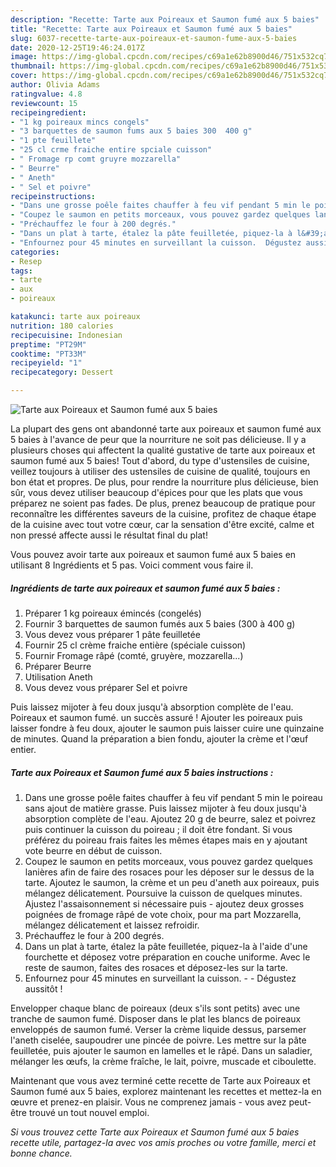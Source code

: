 ```yaml
---
description: "Recette: Tarte aux Poireaux et Saumon fumé aux 5 baies"
title: "Recette: Tarte aux Poireaux et Saumon fumé aux 5 baies"
slug: 6037-recette-tarte-aux-poireaux-et-saumon-fume-aux-5-baies
date: 2020-12-25T19:46:24.017Z
image: https://img-global.cpcdn.com/recipes/c69a1e62b8900d46/751x532cq70/tarte-aux-poireaux-et-saumon-fume-aux-5-baies-photo-principale-de-la-recette.jpg
thumbnail: https://img-global.cpcdn.com/recipes/c69a1e62b8900d46/751x532cq70/tarte-aux-poireaux-et-saumon-fume-aux-5-baies-photo-principale-de-la-recette.jpg
cover: https://img-global.cpcdn.com/recipes/c69a1e62b8900d46/751x532cq70/tarte-aux-poireaux-et-saumon-fume-aux-5-baies-photo-principale-de-la-recette.jpg
author: Olivia Adams
ratingvalue: 4.8
reviewcount: 15
recipeingredient:
- "1 kg poireaux mincs congels"
- "3 barquettes de saumon fums aux 5 baies 300  400 g"
- "1 pte feuillete"
- "25 cl crme fraiche entire spciale cuisson"
- " Fromage rp comt gruyre mozzarella"
- " Beurre"
- " Aneth"
- " Sel et poivre"
recipeinstructions:
- "Dans une grosse poêle faites chauffer à feu vif pendant 5 min le poireau sans ajout de matière grasse. Puis laissez mijoter à feu doux jusqu&#39;à absorption complète de l&#39;eau. Ajoutez 20 g de beurre, salez et poivrez puis continuer la cuisson du poireau ; il doit être fondant. Si vous préférez du poireau frais faites les mêmes étapes mais en y ajoutant vote beurre en début de cuisson."
- "Coupez le saumon en petits morceaux, vous pouvez gardez quelques lanières afin de faire des rosaces pour les déposer sur le dessus de la tarte. Ajoutez le saumon, la crème et un peu d&#39;aneth aux poireaux, puis mélangez délicatement. Poursuive la cuisson de quelques minutes. Ajustez l&#39;assaisonnement si nécessaire puis ajoutez deux grosses poignées de fromage râpé de vote choix, pour ma part Mozzarella, mélangez délicatement et laissez refroidir."
- "Préchauffez le four à 200 degrés."
- "Dans un plat à tarte, étalez la pâte feuilletée, piquez-la à l&#39;aide d&#39;une fourchette et déposez votre préparation en couche uniforme. Avec le reste de saumon, faites des rosaces et déposez-les sur la tarte."
- "Enfournez pour 45 minutes en surveillant la cuisson.  Dégustez aussitôt !"
categories:
- Resep
tags:
- tarte
- aux
- poireaux

katakunci: tarte aux poireaux 
nutrition: 180 calories
recipecuisine: Indonesian
preptime: "PT29M"
cooktime: "PT33M"
recipeyield: "1"
recipecategory: Dessert

---
```



![Tarte aux Poireaux et Saumon fumé aux 5 baies](https://img-global.cpcdn.com/recipes/c69a1e62b8900d46/751x532cq70/tarte-aux-poireaux-et-saumon-fume-aux-5-baies-photo-principale-de-la-recette.jpg)

La plupart des gens ont abandonné tarte aux poireaux et saumon fumé aux 5 baies à l'avance de peur que la nourriture ne soit pas délicieuse. Il y a plusieurs choses qui affectent la qualité gustative de tarte aux poireaux et saumon fumé aux 5 baies! Tout d'abord, du type d'ustensiles de cuisine, veillez toujours à utiliser des ustensiles de cuisine de qualité, toujours en bon état et propres. De plus, pour rendre la nourriture plus délicieuse, bien sûr, vous devez utiliser beaucoup d'épices pour que les plats que vous préparez ne soient pas fades. De plus, prenez beaucoup de pratique pour reconnaître les différentes saveurs de la cuisine, profitez de chaque étape de la cuisine avec tout votre cœur, car la sensation d'être excité, calme et non pressé affecte aussi le résultat final du plat!

<!--inarticleads1-->

Vous pouvez avoir tarte aux poireaux et saumon fumé aux 5 baies en utilisant 8 Ingrédients et 5 pas. Voici comment vous faire il.

##### Ingrédients de tarte aux poireaux et saumon fumé aux 5 baies :

1. Préparer 1 kg poireaux émincés (congelés)
1. Fournir 3 barquettes de saumon fumés aux 5 baies (300 à 400 g)
1. Vous devez vous préparer 1 pâte feuilletée
1. Fournir 25 cl crème fraiche entière (spéciale cuisson)
1. Fournir  Fromage râpé (comté, gruyère, mozzarella...)
1. Préparer  Beurre
1. Utilisation  Aneth
1. Vous devez vous préparer  Sel et poivre


Puis laissez mijoter à feu doux jusqu&#39;à absorption complète de l&#39;eau. Poireaux et saumon fumé. un succès assuré ! Ajouter les poireaux puis laisser fondre à feu doux, ajouter le saumon puis laisser cuire une quinzaine de minutes. Quand la préparation a bien fondu, ajouter la crème et l&#39;œuf entier. 

<!--inarticleads2-->

##### Tarte aux Poireaux et Saumon fumé aux 5 baies instructions :

1. Dans une grosse poêle faites chauffer à feu vif pendant 5 min le poireau sans ajout de matière grasse. Puis laissez mijoter à feu doux jusqu&#39;à absorption complète de l&#39;eau. Ajoutez 20 g de beurre, salez et poivrez puis continuer la cuisson du poireau ; il doit être fondant. Si vous préférez du poireau frais faites les mêmes étapes mais en y ajoutant vote beurre en début de cuisson.
1. Coupez le saumon en petits morceaux, vous pouvez gardez quelques lanières afin de faire des rosaces pour les déposer sur le dessus de la tarte. Ajoutez le saumon, la crème et un peu d&#39;aneth aux poireaux, puis mélangez délicatement. Poursuive la cuisson de quelques minutes. Ajustez l&#39;assaisonnement si nécessaire puis - ajoutez deux grosses poignées de fromage râpé de vote choix, pour ma part Mozzarella, mélangez délicatement et laissez refroidir.
1. Préchauffez le four à 200 degrés.
1. Dans un plat à tarte, étalez la pâte feuilletée, piquez-la à l&#39;aide d&#39;une fourchette et déposez votre préparation en couche uniforme. Avec le reste de saumon, faites des rosaces et déposez-les sur la tarte.
1. Enfournez pour 45 minutes en surveillant la cuisson. -  - Dégustez aussitôt !


Envelopper chaque blanc de poireaux (deux s&#39;ils sont petits) avec une tranche de saumon fumé. Disposer dans le plat les blancs de poireaux enveloppés de saumon fumé. Verser la crème liquide dessus, parsemer l&#39;aneth ciselée, saupoudrer une pincée de poivre. Les mettre sur la pâte feuilletée, puis ajouter le saumon en lamelles et le râpé. Dans un saladier, mélanger les œufs, la crème fraîche, le lait, poivre, muscade et ciboulette. 

<!--inarticleads1-->

<p>
Maintenant que vous avez terminé cette recette de Tarte aux Poireaux et Saumon fumé aux 5 baies, explorez maintenant les recettes et mettez-la en œuvre et prenez-en plaisir. Vous ne comprenez jamais - vous avez peut-être trouvé un tout nouvel emploi.
</p>

<p>
<i>Si vous trouvez cette Tarte aux Poireaux et Saumon fumé aux 5 baies recette utile, partagez-la avec vos amis proches ou votre famille, merci et bonne chance.</i>
</p>

